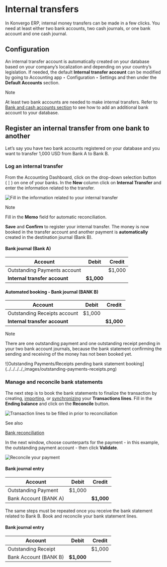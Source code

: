 # Internal transfers

In Konvergo ERP, internal money transfers can be made in a few clicks. You need at
least either two bank accounts, two cash journals, or one bank account and one
cash journal.

## Configuration

An internal transfer account is automatically created on your database based
on your company’s localization and depending on your country’s legislation. If
needed, the default **Internal transfer account** can be modified by going to
Accounting app ‣ Configuration ‣ Settings and then under the **Default
Accounts** section.

<div class="alert alert-primary">
<p class="alert-title">
Note</p><p>At least two bank accounts are needed to make internal transfers. Refer to
<a href="../bank">Bank and cash accounts section</a> to see how to add an additional bank
account to your database.</p>
</div>

## Register an internal transfer from one bank to another

Let’s say you have two bank accounts registered on your database and you want
to transfer 1,000 USD from Bank A to Bank B.

### Log an internal transfer

From the Accounting Dashboard, click on the drop-down selection button (**⋮**)
on one of your banks. In the **New** column click on **Internal Transfer** and
enter the information related to the transfer.

![Fill in the information related to your internal
transfer](../../../../_images/internal_transfer.png) <div class="alert alert-primary">
<p class="alert-title">
Note</p><p>Fill in the <b>Memo</b> field for automatic reconciliation.</p>
</div>

**Save** and **Confirm** to register your internal transfer. The money is now
booked in the transfer account and another payment is **automatically**
created in the destination journal (Bank B).

#### Bank journal (Bank A)

**Account** | **Debit** | **Credit**  
---|---|---  
Outstanding Payments account |  | $1,000  
**Internal transfer account** | **$1,000** |   
  
#### Automated booking - Bank journal (BANK B)

**Account** | **Debit** | **Credit**  
---|---|---  
Outstanding Receipts account | $1,000 |   
**Internal transfer account** |  | **$1,000**  
<div class="alert alert-primary">
<p class="alert-title">
Note</p><p>There are one outstanding payment and one outstanding receipt pending in your two bank account
journals, because the bank statement confirming the sending and receiving of the money has not
been booked yet.</p>
</div> ![Outstanding Payments/Receipts pending bank statement
booking](../../../../_images/outstanding-payments-receipts.png)

### Manage and reconcile bank statements

The next step is to book the bank statements to finalize the transaction by
creating, [importing](../bank/transactions), or
[synchronizing](../bank/bank_synchronization) your **Transactions
lines**. Fill in the **Ending balance** and click on the **Reconcile** button.

![Transaction lines to be filled in prior to
reconciliation](../../../../_images/transactions-line.png) <div class="alert alert-secondary">
<p class="alert-title">
See also</p><p><a href="../bank/reconciliation">Bank reconciliation</a></p>
</div>

In the next window, choose counterparts for the payment - in this example, the
outstanding payment account - then click **Validate**.

![Reconcile your payment](../../../../_images/bank-reconciliation.png)

#### Bank journal entry

**Account** | **Debit** | **Credit**  
---|---|---  
Outstanding Payment | $1,000 |   
Bank Account (BANK A) |  | **$1,000**  
  
The same steps must be repeated once you receive the bank statement related to
Bank B. Book and reconcile your bank statement lines.

#### Bank journal entry

**Account** | **Debit** | **Credit**  
---|---|---  
Outstanding Receipt |  | $1,000  
Bank Account (BANK B) | **$1,000** | 

